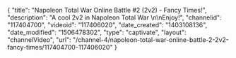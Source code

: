 {
    "title": "Napoleon  Total War Online Battle #2 (2v2) - Fancy Times!",
    "description": "A cool 2v2 in Napoleon Total War \n\nEnjoy!",
    "channelid": "117404700",
    "videoid": "117406020",
    "date_created": "1403108136",
    "date_modified": "1506478302",
    "type": "captivate",
    "layout": "channelVideo",
    "url": "\/channel-4\/napoleon-total-war-online-battle-2-2v2-fancy-times\/117404700-117406020"
}